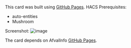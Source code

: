 This card was built using [GitHub Pages](https://github.com/bafplus/HA-afvalinfo-card).
HACS Prerequisites:
 - auto-entities
 - Mushroom

Screenshot:
![image](https://github.com/user-attachments/assets/b4d3da41-90f9-4da0-951b-ad8e1817ba51)

The card depends on AfvalInfo [GitHub Pages](https://github.com/heyajohnny/afvalinfo).
